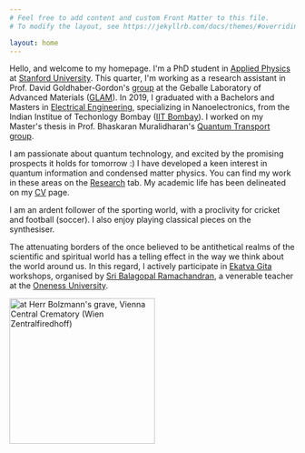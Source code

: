 ```yaml
---
# Feel free to add content and custom Front Matter to this file.
# To modify the layout, see https://jekyllrb.com/docs/themes/#overriding-theme-defaults

layout: home
---
```


Hello, and welcome to my homepage. I'm a PhD student in [Applied Physics](http://appliedphysics.stanford.edu) at [Stanford University](http://stanford.edu). This quarter, I'm working as a research assistant in Prof. David Goldhaber-Gordon's [group](http://ggg.stanford.edu) at the Geballe Laboratory of Advanced Materials ([GLAM](http://glam.stanford.edu)). In 2019, I graduated with a Bachelors and Masters in [Electrical Engineering](http://www.ee.iitb.ac.in/), specializing in Nanoelectronics, from the Indian Institue of Techonlogy Bombay ([IIT Bombay](http://iitb.ac.in)). I worked on my Master's thesis in Prof. Bhaskaran Muralidharan's [Quantum Transport group](http://www.ee.iitb.ac.in/bmwebpage).  

I am passionate about quantum technology, and excited by the promising prospects it holds for tomorrow :)  I have developed a keen interest in quantum information and condensed matter physics. You can find my work in these areas on the [Research](http://praveen5.github.io/research/) tab. My academic life has been delineated on my [CV](http://praveen5.github.io/resume/) page. 

I am an ardent follower of the sporting world, with a proclivity for cricket and football (soccer). I also enjoy playing classical pieces on the synthesiser. 

The attenuating borders of the once believed to be antithetical realms of the scientific and spiritual world has a telling effect in the way we think about the world around us. In this regard, I actively participate in [Ekatva Gita](https://twitter.com/ekatvagita) workshops, organised by [Sri Balagopal Ramachandran](https://www.linkedin.com/in/balagopal-ramachandran-5a42262/), a venerable teacher at the [Oneness University](http://www.sri-ammabhagavan.org).  


<img src="/me.png" ALIGN = "CENTRE" width="256" title="at Herr Bolzmann's grave, Vienna Central Crematory (Wien Zentralfiredhoff)">
